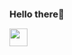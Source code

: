 ### Hello there👋

<a href="https://www.instagram.com/alexpeev9/">
<img src="https://media.tenor.com/images/cf94a8676e7eb2b8d69e883e08c43686/tenor.gif" width="32" height="32">
 </a>
